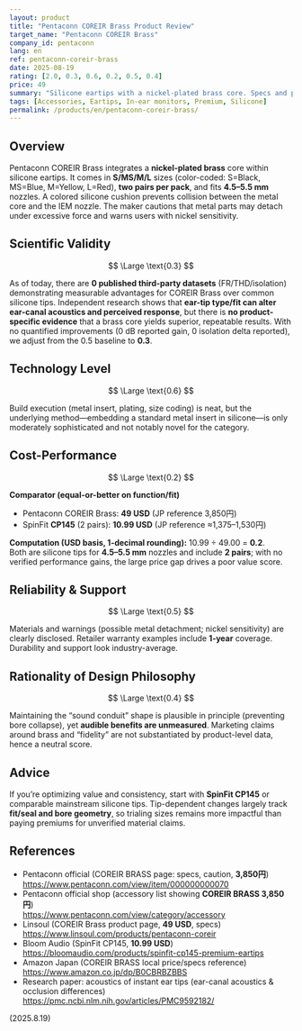 ```yaml
---
layout: product
title: "Pentaconn COREIR Brass Product Review"
target_name: "Pentaconn COREIR Brass"
company_id: pentaconn
lang: en
ref: pentaconn-coreir-brass
date: 2025-08-19
rating: [2.0, 0.3, 0.6, 0.2, 0.5, 0.4]
price: 49
summary: "Silicone eartips with a nickel-plated brass core. Specs and pricing verified, but no measured performance advantage; poor value versus standard options"
tags: [Accessories, Eartips, In-ear monitors, Premium, Silicone]
permalink: /products/en/pentaconn-coreir-brass/
---
```

## Overview

Pentaconn COREIR Brass integrates a **nickel-plated brass** core within silicone eartips. It comes in **S/MS/M/L** sizes (color-coded: S=Black, MS=Blue, M=Yellow, L=Red), **two pairs per pack**, and fits **4.5–5.5 mm** nozzles. A colored silicone cushion prevents collision between the metal core and the IEM nozzle. The maker cautions that metal parts may detach under excessive force and warns users with nickel sensitivity.

## Scientific Validity

$$ \Large \text{0.3} $$

As of today, there are **0 published third-party datasets** (FR/THD/isolation) demonstrating measurable advantages for COREIR Brass over common silicone tips. Independent research shows that **ear-tip type/fit can alter ear-canal acoustics and perceived response**, but there is **no product-specific evidence** that a brass core yields superior, repeatable results. With no quantified improvements (0 dB reported gain, 0 isolation delta reported), we adjust from the 0.5 baseline to **0.3**.

## Technology Level

$$ \Large \text{0.6} $$

Build execution (metal insert, plating, size coding) is neat, but the underlying method—embedding a standard metal insert in silicone—is only moderately sophisticated and not notably novel for the category.

## Cost-Performance

$$ \Large \text{0.2} $$

**Comparator (equal-or-better on function/fit)**  
- Pentaconn COREIR Brass: **49 USD** (JP reference 3,850円)  
- SpinFit **CP145** (2 pairs): **10.99 USD** (JP reference ≈1,375–1,530円)

**Computation (USD basis, 1-decimal rounding):** 10.99 ÷ 49.00 = **0.2**.  
Both are silicone tips for **4.5–5.5 mm** nozzles and include **2 pairs**; with no verified performance gains, the large price gap drives a poor value score.

## Reliability & Support

$$ \Large \text{0.5} $$

Materials and warnings (possible metal detachment; nickel sensitivity) are clearly disclosed. Retailer warranty examples include **1-year** coverage. Durability and support look industry-average.

## Rationality of Design Philosophy

$$ \Large \text{0.4} $$

Maintaining the “sound conduit” shape is plausible in principle (preventing bore collapse), yet **audible benefits are unmeasured**. Marketing claims around brass and “fidelity” are not substantiated by product-level data, hence a neutral score.

## Advice

If you’re optimizing value and consistency, start with **SpinFit CP145** or comparable mainstream silicone tips. Tip-dependent changes largely track **fit/seal and bore geometry**, so trialing sizes remains more impactful than paying premiums for unverified material claims.

## References

- Pentaconn official (COREIR BRASS page: specs, caution, **3,850円**)  
  https://www.pentaconn.com/view/item/000000000070
- Pentaconn official shop (accessory list showing **COREIR BRASS 3,850円**)  
  https://www.pentaconn.com/view/category/accessory
- Linsoul (COREIR Brass product page, **49 USD**, specs)  
  https://www.linsoul.com/products/pentaconn-coreir
- Bloom Audio (SpinFit CP145, **10.99 USD**)  
  https://bloomaudio.com/products/spinfit-cp145-premium-eartips
- Amazon Japan (COREIR BRASS local price/specs reference)  
  https://www.amazon.co.jp/dp/B0CBRBZBBS
- Research paper: acoustics of instant ear tips (ear-canal acoustics & occlusion differences)  
  https://pmc.ncbi.nlm.nih.gov/articles/PMC9592182/

(2025.8.19)

